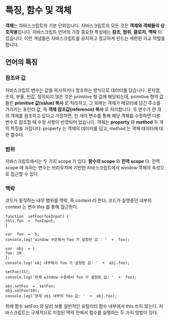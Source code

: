 # 특징, 함수 및 객체

**객체**는 자바스크립트의 기본 단위입니다. 자바스크립트의 모든 것은 **객체와 객체들의 상호작용**입니다. 
자바스크립트 언어의 가장 중요한 특성에는 **참조**, **범위**, **클로저**, **맥락** 이 있습니다. 이런 개념들은 자바스크립트를 유지하고 정교하게 만드는 세련된 가교 역할을 합니다. 

## 언어의 특징

### 참조와 값
자바스크립트 변수는 값을 복사하거나 참조하는 방식으로 데이터를 담습니다. 문자열, 숫자, 부울, 빈값, 정의되지 않은 것은 primitive 형 값에 해당되는데,  primitive 형의 값들은 **primitive 값(value) 복사** 로 처리하고, 그 외에는 객체가 메모리에 담긴 주소를 가리키는 포인터 값, 즉 **객체 참조값(reference) 복사**  로 처리합니다. 두 변수가 한 개의 객체를 참조하고 있다고 가정하면, 한 개의 변수를 통해 해당 객체를 수정하면 다른 변수로 참조할 때 수정 사항이 반영되어 있습니다. 
객체는 **property** 와 **method** 두 개의 특징을 가집니다.
property 는 객체의 데이터를 담고, method 는 객체 데이터에 대한 함수다.

### 범위
자바스크립트에서는 두 가지 scope 가 있다. **함수의 scope** 와 **전역 scope** 다. 전역 scope 에 속하는 변수는 브라우저에 기반한 자바스크립트에서 window 객체의 속성으로 접근할 수 있다. 

### 맥락
코드가 동작하는 내무 범위를 맥락, 즉 context 라 한다. 
코드가 실행중인 내부의 context 는 변수 this 를 통해 접근한다. 

```
function  setFoo(fooInput) {
this.foo  =  fooInput;
}

var  foo  =  5;
console.log('window 수준에서 foo 가 설정된 값 : '  +  foo);

var  obj  = {
foo: 10
};
console.log('obj 내부에서 foo 가 설정된 값: '  +  obj.foo);

setFoo(15);
console.log('현재 window 수준에서 foo 가 설정된 값: '  +  foo);

obj.setFoo  =  setFoo;
obj.setFoo(10);
console.log('현재 obj 내부의 foo 값: '  +  obj.foo);
```

위에 함수 setFoo 와 달리 보통 일반적인 유틸리티 함수 내부에서 this 쓰지 않는다. 자바스크립트는 구체적으로 지정된 맥락 안에서 함수를 실행하는 두 가지 방법이 있다. 
<!--stackedit_data:
eyJoaXN0b3J5IjpbNzM5NTE1MzA3LC02NDE2MzAzODcsLTE3Nj
g1NzcyNTcsNjAzODc2MDU1LDkwMTY0MTE4LC0xOTMxOTEzNDIs
MTM1MjM2Mjg1NSwxOTAyMDczMjkxLDY0MjYwMTE4NCwtMTQxNz
A2OTU3OSwtMjA4ODc0NjYxMl19
-->